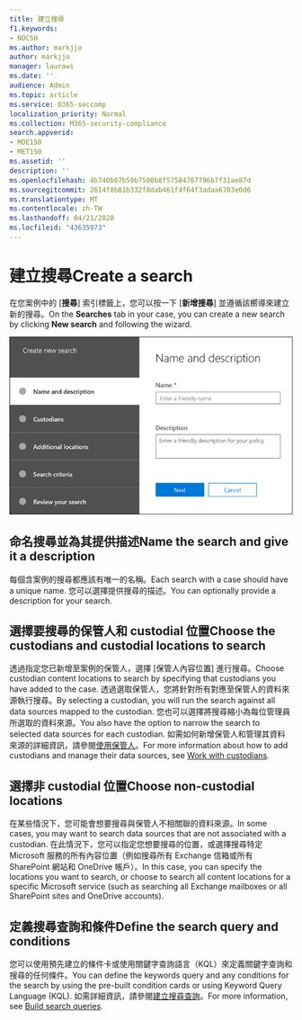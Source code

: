 ```yaml
---
title: 建立搜尋
f1.keywords:
- NOCSH
ms.author: markjjo
author: markjjo
manager: laurawi
ms.date: ''
audience: Admin
ms.topic: article
ms.service: O365-seccomp
localization_priority: Normal
ms.collection: M365-security-compliance
search.appverid:
- MOE150
- MET150
ms.assetid: ''
description: ''
ms.openlocfilehash: 4b740b07b59b7500b8f57584767796b7f31ae87d
ms.sourcegitcommit: 2614f8b81b332f8dab461f4f64f3adaa6703e0d6
ms.translationtype: MT
ms.contentlocale: zh-TW
ms.lasthandoff: 04/21/2020
ms.locfileid: "43635973"
---
```

# <a name="create-a-search"></a><span data-ttu-id="67512-102">建立搜尋</span><span class="sxs-lookup"><span data-stu-id="67512-102">Create a search</span></span>

<span data-ttu-id="67512-103">在您案例中的 [**搜尋**] 索引標籤上，您可以按一下 [**新增搜尋**] 並遵循該嚮導來建立新的搜尋。</span><span class="sxs-lookup"><span data-stu-id="67512-103">On the **Searches** tab in your case, you can create a new search by clicking **New search** and following the wizard.</span></span>

![高級 eDiscovery 案例中的搜尋嚮導](../media/AeDSearch1.png)

## <a name="name-the-search-and-give-it-a-description"></a><span data-ttu-id="67512-105">命名搜尋並為其提供描述</span><span class="sxs-lookup"><span data-stu-id="67512-105">Name the search and give it a description</span></span>

<span data-ttu-id="67512-106">每個含案例的搜尋都應該有唯一的名稱。</span><span class="sxs-lookup"><span data-stu-id="67512-106">Each search with a case should have a unique name.</span></span> <span data-ttu-id="67512-107">您可以選擇提供搜尋的描述。</span><span class="sxs-lookup"><span data-stu-id="67512-107">You can optionally provide a description for your search.</span></span> 

## <a name="choose-the-custodians-and-custodial-locations-to-search"></a><span data-ttu-id="67512-108">選擇要搜尋的保管人和 custodial 位置</span><span class="sxs-lookup"><span data-stu-id="67512-108">Choose the custodians and custodial locations to search</span></span>

<span data-ttu-id="67512-109">透過指定您已新增至案例的保管人，選擇 [保管人內容位置] 進行搜尋。</span><span class="sxs-lookup"><span data-stu-id="67512-109">Choose custodian content locations to search by specifying that custodians you have added to the case.</span></span> <span data-ttu-id="67512-110">透過選取保管人，您將針對所有對應至保管人的資料來源執行搜尋。</span><span class="sxs-lookup"><span data-stu-id="67512-110">By selecting a custodian, you will run the search against all data sources mapped to the custodian.</span></span> <span data-ttu-id="67512-111">您也可以選擇將搜尋縮小為每位管理員所選取的資料來源。</span><span class="sxs-lookup"><span data-stu-id="67512-111">You also have the option to narrow the search to selected data sources for each custodian.</span></span> <span data-ttu-id="67512-112">如需如何新增保管人和管理其資料來源的詳細資訊，請參閱[使用保管人](managing-custodians.md)。</span><span class="sxs-lookup"><span data-stu-id="67512-112">For more information about how to add custodians and manage their data sources, see [Work with custodians](managing-custodians.md).</span></span>

## <a name="choose-non-custodial-locations"></a><span data-ttu-id="67512-113">選擇非 custodial 位置</span><span class="sxs-lookup"><span data-stu-id="67512-113">Choose non-custodial locations</span></span>

<span data-ttu-id="67512-114">在某些情況下，您可能會想要搜尋與保管人不相關聯的資料來源。</span><span class="sxs-lookup"><span data-stu-id="67512-114">In some cases, you may want to search data sources that are not associated with a custodian.</span></span> <span data-ttu-id="67512-115">在此情況下，您可以指定您想要搜尋的位置，或選擇搜尋特定 Microsoft 服務的所有內容位置（例如搜尋所有 Exchange 信箱或所有 SharePoint 網站和 OneDrive 帳戶）。</span><span class="sxs-lookup"><span data-stu-id="67512-115">In this case, you can specify the locations you want to search, or choose to search all content locations for a specific Microsoft service (such as searching all Exchange mailboxes or all SharePoint sites and OneDrive accounts).</span></span>

## <a name="define-the-search-query-and-conditions"></a><span data-ttu-id="67512-116">定義搜尋查詢和條件</span><span class="sxs-lookup"><span data-stu-id="67512-116">Define the search query and conditions</span></span>

<span data-ttu-id="67512-117">您可以使用預先建立的條件卡或使用關鍵字查詢語言（KQL）來定義關鍵字查詢和搜尋的任何條件。</span><span class="sxs-lookup"><span data-stu-id="67512-117">You can define the keywords query and any conditions for the search by using the pre-built condition cards or using Keyword Query Language (KQL).</span></span> <span data-ttu-id="67512-118">如需詳細資訊，請參閱[建立搜尋查詢](building-search-queries.md)。</span><span class="sxs-lookup"><span data-stu-id="67512-118">For more information, see [Build search queries](building-search-queries.md).</span></span>
